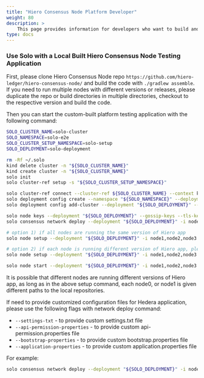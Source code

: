 ```yaml
---
title: "Hiero Consensus Node Platform Developer"
weight: 80
description: >
    This page provides information for developers who want to build and run Hiero Consensus Node testing application locally.
type: docs
---
```


### Use Solo with a Local Built Hiero Consensus Node Testing Application

First, please clone Hiero Consensus Node repo `https://github.com/hiero-ledger/hiero-consensus-node/` and build the code
with `./gradlew assemble`. If you need to run multiple nodes with different versions or releases, please duplicate the repo or build directories in
multiple directories, checkout to the respective version and build the code.

Then you can start the custom-built platform testing application with the following command:

```bash
SOLO_CLUSTER_NAME=solo-cluster
SOLO_NAMESPACE=solo-e2e
SOLO_CLUSTER_SETUP_NAMESPACE=solo-setup
SOLO_DEPLOYMENT=solo-deployment

rm -Rf ~/.solo
kind delete cluster -n "${SOLO_CLUSTER_NAME}" 
kind create cluster -n "${SOLO_CLUSTER_NAME}"
solo init
solo cluster-ref setup -s "${SOLO_CLUSTER_SETUP_NAMESPACE}"

solo cluster-ref connect --cluster-ref ${SOLO_CLUSTER_NAME} --context kind-${SOLO_CLUSTER_NAME}
solo deployment config create --namespace "${SOLO_NAMESPACE}" --deployment "${SOLO_DEPLOYMENT}"
solo deployment config add-cluster --deployment "${SOLO_DEPLOYMENT}" --cluster-ref ${SOLO_CLUSTER_NAME} --num-consensus-nodes 3

solo node keys --deployment "${SOLO_DEPLOYMENT}" --gossip-keys --tls-keys -i node1,node2,node3 
solo consensus network deploy --deployment "${SOLO_DEPLOYMENT}" -i node1,node2,node3 

# option 1) if all nodes are running the same version of Hiero app
solo node setup --deployment "${SOLO_DEPLOYMENT}" -i node1,node2,node3 --local-build-path ../hiero-consensus-node/hedera-node/data/

# option 2) if each node is running different version of Hiero app, please provide different paths to the local repositories
solo node setup --deployment "${SOLO_DEPLOYMENT}" -i node1,node2,node3 --local-build-path node1=../hiero-consensus-node/hedera-node/data/,node1=<path2>,node3=<path3>

solo node start --deployment "${SOLO_DEPLOYMENT}" -i node1,node2,node3 

```

It is possible that different nodes are running different versions of Hiero app, as long as in the above
setup command, each node0, or node1 is given different paths to the local repositories.

If need to provide customized configuration files for Hedera application, please use the following flags with network deploy command:

* `--settings-txt` - to provide custom settings.txt file
* `--api-permission-properties` - to provide custom api-permission.properties file
* `--bootstrap-properties` - to provide custom bootstrap.properties file
* `--application-properties` - to provide custom application.properties file

For example:

```bash
solo consensus network deploy --deployment "${SOLO_DEPLOYMENT}" -i node1,node2,node3 --settings-txt <path-to-settings-txt> 
```
